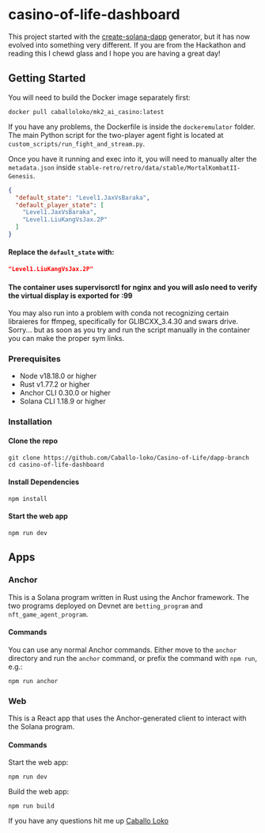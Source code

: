 
# casino-of-life-dashboard

This project started with the [create-solana-dapp](https://github.com/solana-developers/create-solana-dapp) generator, but it has now evolved into something very different.
If you are from the Hackathon and reading this I chewd glass and I hope you are having a great day!

## Getting Started

You will need to build the Docker image separately first:

```shell
docker pull caballoloko/mk2_ai_casino:latest
```

If you have any problems, the Dockerfile is inside the `dockeremulator` folder. The main Python script for the two-player agent fight is located at `custom_scripts/run_fight_and_stream.py`. 

Once you have it running and exec into it, you will need to manually alter the `metadata.json` inside `stable-retro/retro/data/stable/MortalKombatII-Genesis`.

```json
{
  "default_state": "Level1.JaxVsBaraka",
  "default_player_state": [
    "Level1.JaxVsBaraka",
    "Level1.LiuKangVsJax.2P"
  ]
}
```

#### Replace the `default_state` with:

```json
"Level1.LiuKangVsJax.2P"
```

#### The container uses supervisorctl for nginx and you will aslo need to verify the virtual display is exported for :99

You may also run into a problem with conda not recognizing certain libraieres for ffmpeg, specifically for GLIBCXX_3.4.30
and swars drive.  Sorry... but as soon as you try and run the script manually in the container you can make the proper sym links.

### Prerequisites

- Node v18.18.0 or higher
- Rust v1.77.2 or higher
- Anchor CLI 0.30.0 or higher
- Solana CLI 1.18.9 or higher

### Installation

#### Clone the repo

```shell
git clone https://github.com/Caballo-loko/Casino-of-Life/dapp-branch
cd casino-of-life-dashboard
```

#### Install Dependencies

```shell
npm install
```

#### Start the web app

```shell
npm run dev
```

## Apps

### Anchor

This is a Solana program written in Rust using the Anchor framework. The two programs deployed on Devnet are `betting_program` and `nft_game_agent_program`.

#### Commands

You can use any normal Anchor commands. Either move to the `anchor` directory and run the `anchor` command, or prefix the command with `npm run`, e.g.:

```shell
npm run anchor
```

### Web

This is a React app that uses the Anchor-generated client to interact with the Solana program.

#### Commands

Start the web app:

```shell
npm run dev
```

Build the web app:

```shell
npm run build
```

If you have any questions hit me up [Caballo Loko](https://caballoloko@cimai.biz)
